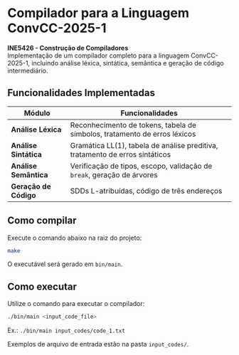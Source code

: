# Compilador para a Linguagem ConvCC-2025-1

**INE5426 - Construção de Compiladores**  
Implementação de um compilador completo para a linguagem ConvCC-2025-1, incluindo análise léxica, sintática, semântica e geração de código intermediário.

## Funcionalidades Implementadas
| Módulo               | Funcionalidades                                                                 |
|----------------------|---------------------------------------------------------------------------------|
| **Análise Léxica**   | Reconhecimento de tokens, tabela de símbolos, tratamento de erros léxicos       |
| **Análise Sintática**| Gramática LL(1), tabela de análise preditiva, tratamento de erros sintáticos    |
| **Análise Semântica**| Verificação de tipos, escopo, validação de `break`, geração de árvores         |
| **Geração de Código**| SDDs L-atribuídas, código de três endereços                                     |

## Como compilar

Execute o comando abaixo na raiz do projeto:

```sh
make
```

O executável será gerado em `bin/main`.

## Como executar

Utilize o comando para executar o compilador:

```sh
./bin/main <input_code_file>
```

Ex.: `./bin/main input_codes/code_1.txt`

Exemplos de arquivo de entrada estão na pasta `input_codes/`.